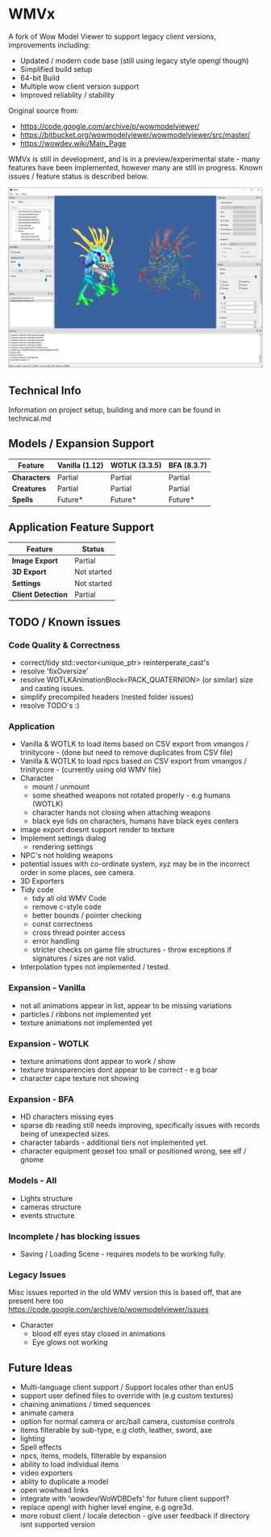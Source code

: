 # WMVx

A fork of Wow Model Viewer to support legacy client versions, improvements including:

- Updated / modern code base (still using legacy style opengl though)
- Simplified build setup
- 64-bit Build
- Multiple wow client version support
- Improved reliablity / stability

Original source from:
- https://code.google.com/archive/p/wowmodelviewer/
- https://bitbucket.org/wowmodelviewer/wowmodelviewer/src/master/
- https://wowdev.wiki/Main_Page

WMVx is still in development, and is in a preview/experimental state - many features have been implemented, however many are still in progress. Known issues / feature status is described below.

![Screenshot](/screenshot.png "Screenshot")

## Technical Info

Information on project setup, building and more can be found in technical.md 

## Models / Expansion Support
| Feature        | Vanilla (1.12) | WOTLK (3.3.5) | BFA (8.3.7) |
|--------------- |-------- |------ |---- |
| __Characters__ | Partial | Partial | Partial |
| __Creatures__  | Partial | Partial | Partial |
| __Spells__     | Future* | Future* | Future* | 

## Application Feature Support

| Feature | Status |
|-------- |------- |
| __Image Export__ | Partial |
| __3D Export__ | Not started |
| __Settings__ | Not started |
| __Client Detection__ | Partial |

## TODO / Known issues

### Code Quality & Correctness
- correct/tidy std::vector<unique_ptr> reinterperate_cast's
- resolve 'fixOversize'
- resolve WOTLKAnimationBlock<PACK_QUATERNION> (or similar) size and casting issues.
- simplify precompiled headers (nested folder issues)
- resolve TODO's :)

### Application
- Vanilla & WOTLK to load items based on CSV export from vmangos / trinitycore - (done but need to remove duplicates from CSV file)
- Vanilla & WOTLK to load npcs based on CSV export from vmangos / trinitycore - (currently using old WMV file)
- Character
    - mount / unmount
    - some sheathed weapons not rotated properly - e.g humans (WOTLK)
    - character hands not closing when attaching weapons
    - black eye lids on characters, humans have black eyes centers
- image export doesnt support render to texture
- Implement settings dialog
    - rendering settings
- NPC's not holding weapons
- potential issues with co-ordinate system, xyz may be in the incorrect order in some places, see camera.
- 3D Exporters
- Tidy code
    - tidy all old WMV Code
    - remove c-style code
    - better bounds / pointer checking
    - const correctness
    - cross thread pointer access
    - error handling
    - stricter checks on game file structures - throw exceptions if signatures / sizes are not valid.
- Interpolation types not implemented / tested.


### Expansion - Vanilla
- not all animations appear in list, appear to be missing variations
- particles / ribbons not implemented yet
- texture animations not implemented yet

### Expansion - WOTLK
- texture animations dont appear to work / show
- texture transparencies dont appear to be correct - e.g boar
- character cape texture not showing
 
### Expansion - BFA
- HD characters missing eyes
- sparse db reading still needs improving, specifically issues with records being of unexpected sizes.
- character tabards - additional tiers not implemented yet.
- character equipment geoset too small or positioned wrong, see elf / gnome

### Models - All
- Lights structure
- cameras structure
- events structure

### Incomplete / has blocking issues
- Saving / Loading Scene - requires models to be working fully.

### Legacy Issues
Misc issues reported in the old WMV version this is based off, that are present here too
https://code.google.com/archive/p/wowmodelviewer/issues
- Character
    - blood elf eyes stay closed in animations
    - Eye glows not working

## Future Ideas
- Multi-language client support / Support locales other than enUS
- support user defined files to override with (e.g custom textures)
- chaining animations / timed sequences
- animate camera
- option for normal camera or arc/ball camera, customise controls
- items filterable by sub-type, e.g cloth, leather, sword, axe
- lighting
- Spell effects
- npcs, items, models, filterable by expansion
- ability to load individual items
- video exporters
- ablity to duplicate a model
- open wowhead links
- integrate with 'wowdev/WoWDBDefs' for future client support?
- replace opengl with higher level engine, e.g ogre3d.
- more robust client / locale detection - give user feedback if directory isnt supported version
